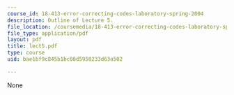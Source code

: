 ```yaml
---
course_id: 18-413-error-correcting-codes-laboratory-spring-2004
description: Outline of Lecture 5.
file_location: /coursemedia/18-413-error-correcting-codes-laboratory-spring-2004/bae1bf9c845b1bc08d5950233d63a502_lect5.pdf
file_type: application/pdf
layout: pdf
title: lect5.pdf
type: course
uid: bae1bf9c845b1bc08d5950233d63a502

---
```

None